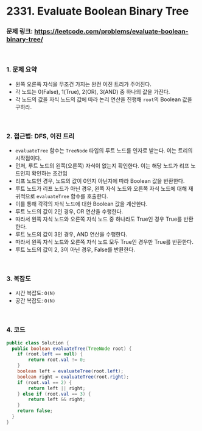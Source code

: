 # 2331. Evaluate Boolean Binary Tree
### 문제 링크: https://leetcode.com/problems/evaluate-boolean-binary-tree/

<br/>

### 1. 문제 요약

- 왼쪽 오른쪽 자식을 무조건 가지는 완전 이진 트리가 주어진다.
- 각 노드는 0(False), 1(True), 2(OR), 3(AND) 중 하나의 값을 가진다.
- 각 노드의 값을 자식 노드의 값에 따라 논리 연산을 진행해 `root`의 Boolean 값을 구하라.

<br>

### 2. 접근법: DFS, 이진 트리

- `evaluateTree` 함수는 `TreeNode` 타입의 루트 노드를 인자로 받는다. 이는 트리의 시작점이다.
- 먼저, 루트 노드의 왼쪽(오른쪽) 자식이 없는지 확인한다. 이는 해당 노드가 리프 노드인지 확인하는 조건임
- 리프 노드인 경우, 노드의 값이 0인지 아닌지에 따라 Boolean 값을 반환한다.
- 루트 노드가 리프 노드가 아닌 경우, 왼쪽 자식 노드와 오른쪽 자식 노드에 대해 재귀적으로 `evaluateTree` 함수를 호출한다.
- 이를 통해 각각의 자식 노드에 대한 Boolean 값을 계산한다.
- 루트 노드의 값이 2인 경우, OR 연산을 수행한다.
- 따라서 왼쪽 자식 노드와 오른쪽 자식 노드 중 하나라도 True인 경우 True를 반환한다.
- 루트 노드의 값이 3인 경우, AND 연산을 수행한다.
- 따라서 왼쪽 자식 노드와 오른쪽 자식 노드 모두 True인 경우만 True를 반환한다.
- 루트 노드의 값이 2, 3이 아닌 경우, False를 반환한다.

<br>

### 3. 복잡도

- 시간 복잡도: `O(N)`
- 공간 복잡도: `O(N)`

<br>

### 4. 코드

``` Java
public class Solution {
  public boolean evaluateTree(TreeNode root) {
    if (root.left == null) {
        return root.val != 0;
    }
    boolean left = evaluateTree(root.left);
    boolean right = evaluateTree(root.right);
    if (root.val == 2) {
        return left || right;
    } else if (root.val == 3) {
        return left && right;
    }
    return false;
  }
}
```
